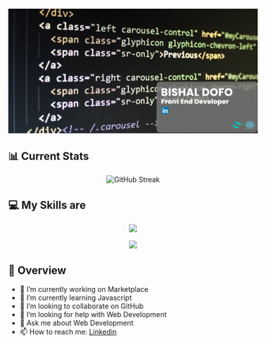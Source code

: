 ![alt text](https://raw.githubusercontent.com/bishaldofo/bishaldofo/main/banner-git.jpg)

## 📊 Current Stats
<p align="center" width="100%">
  <img src="https://github-readme-streak-stats.herokuapp.com?user=bishaldofo&theme=chartreuse-dark&border_radius=10&date_format=j%20M%5B%20Y%5D" alt="GitHub Streak">
</p>

## 💻 My Skills are
<p align="center">
    <img src="https://skillicons.dev/icons?i=html,css,materialui,tailwind,bootstrap,jquery,js,react,wordpress" />
</p>
<p align="center">
    <img src="https://skillicons.dev/icons?i=git,github,firebase,mongodb,express,nodejs,netlify,vercel,vite,vscode" />
</p>

## 👀 Overview
- 🔭 I’m currently working on Marketplace
- 🌱 I’m currently learning Javascript
- 👯 I’m looking to collaborate on GitHub
- 🤔 I’m looking for help with Web Development
- 💬 Ask me about Web Development
- 📫 How to reach me: [Linkedin](https://www.linkedin.com/in/bishaldofo)

